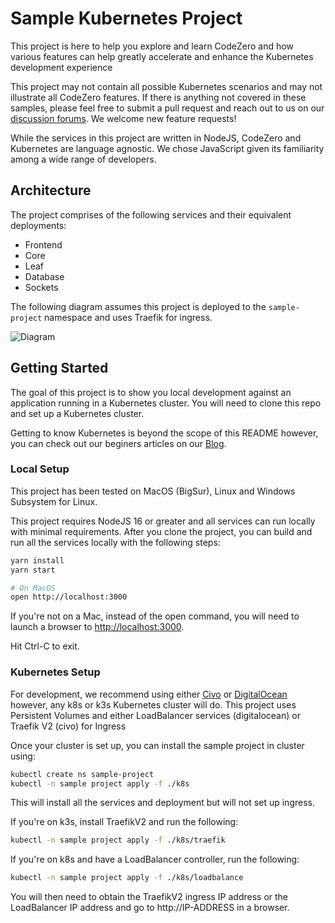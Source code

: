 # Sample Kubernetes Project

This project is here to help you explore and learn CodeZero and how various features can help greatly accelerate and enhance the Kubernetes development experience

This project may not contain all possible Kubernetes scenarios and may not illustrate all CodeZero features. If there is anything not covered in these samples, please feel free to submit a pull request and reach out to us on our [discussion forums](https://github.com/c6o/roadmap/discussions). We welcome new feature requests!

While the services in this project are written in NodeJS, CodeZero and Kubernetes are language agnostic. We chose JavaScript given its familiarity among a wide range of developers.

## Architecture

The project comprises of the following services and their equivalent deployments:

* Frontend
* Core
* Leaf
* Database
* Sockets

The following diagram assumes this project is deployed to the `sample-project` namespace and uses Traefik for ingress.

![Diagram](http://www.plantuml.com/plantuml/svg/bPJ1JXin48RFyLEON1gaXbLxx0a8LAfAAMABUgc49lPauyPhh-mnb5QyUssSn1j09DdBnZF_Pyy_uysn9t0KMiqzj9t6SUViRnJ43cYEBNA1BcW4CxQ1j3B8_4AP3XoqF2tfeKDk7SqjOnfdnCbofvevSQaS2bBMCFQEd_mD3jc1n5baykegdJadwlodgd9mVzGeceTfyEY4DOI6ZeHjgsibm4bxgR13NJsHuoiDXcw-NLGEDOB7wkFuGoMLZqKh8tIG69mkfsHgOjlMcgCk1jwIrIfsGSqKohUabqZtriLED9cwi21F8PObq6KkcluQfkWC4lgrynBQqRuKu85KjLY3nNqBdj1bu_qwdvtIOsydQUi_LAnjHvutv2tiUrrN9NJIgOpiJDHtOa_YYsds9Awit9CumqxRXwLx46GT7zvuT4CEdgU1RGwRnvlMMOE6F9lea6PqUsg3aU0UHY87tlDX7yZ1uI7_nnYFpoMqw3iGM43ZJq4ipesCwEQN-eGDs2216uqPaGESgKKauigXzyFuStZ8s62mqVEHlnEVdJKKqxFqHYENKhvyNkWdrc6KYFZQ9ZsNJPAYRBPApwPH885W2dwhkBOYDSEA1TBQsgQwZ6yaiTlPOq5siLdKnUakwjVCzYTJb9jEoywFx96n5tz08z1fvnJwPLR19NMDkZVjNazuIMRFnNmlbGqMfxrKShCoLS9vI6iBAP4ovMgMOjPKgQhSi-lp-iThwRpjpxhaCf1hBUIBx5EThJMDNPQKkxQggrGJVFfSOt9L_Z4Q6Lhz7m00)

## Getting Started

The goal of this project is to show you local development against an application running in a Kubernetes cluster. You will need to clone this repo and set up a Kubernetes cluster.

Getting to know Kubernetes is beyond the scope of this README however, you can check out our beginers articles on our [Blog](https://blog.codezero.io/tag/learning/).

### Local Setup

This project has been tested on MacOS (BigSur), Linux and Windows Subsystem for Linux.

This project requires NodeJS 16 or greater and all services can run locally with minimal requirements. After you clone the project, you can build and run all the services locally with the following steps:

```bash
yarn install
yarn start

# On MacOS
open http://localhost:3000
```

If you're not on a Mac, instead of the open command, you will need to launch a browser to [http://localhost:3000](http://localhost:3000).

Hit Ctrl-C to exit.

### Kubernetes Setup

For development, we recommend using either [Civo](https://civo.com) or [DigitalOcean](https://digitalocean.com) however, any k8s or k3s Kubernetes cluster will do. This project uses Persistent Volumes and either LoadBalancer services (digitalocean) or Traefik V2 (civo) for Ingress

Once your cluster is set up, you can install the sample project in cluster using:

```bash
kubectl create ns sample-project
kubectl -n sample project apply -f ./k8s
```

This will install all the services and deployment but will not set up ingress.

If you're on k3s, install TraefikV2 and run the following:

```bash
kubectl -n sample project apply -f ./k8s/traefik
```

If you're on k8s and have a LoadBalancer controller, run the following:

```bash
kubectl -n sample project apply -f ./k8s/loadbalance
```

You will then need to obtain the TraefikV2 ingress IP address or the LoadBalancer IP address and go to http://IP-ADDRESS in a browser.
